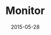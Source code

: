 ---
title: Monitor
description: I designed the main website and icon set for the movie called Monitor.
client: RAI
skills:
  - User Interface
  - Interaction Design
date: 2015-05-28
finished: true
layout: work
permalink: false
thumbnail: static/rai-monitor.jpg
---